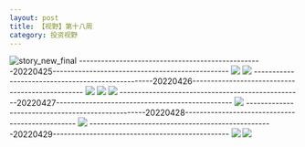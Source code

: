 ```yaml
---
layout: post
title: 【视野】第十八周
category: 投资视野
---
```

![story_new_final](http://rab41f8zg.hd-bkt.clouddn.com/img/story_new_final_0322.png)
--------------------------------------------------20220425------------------------------------------------
![](http://ran7ztk3m.hd-bkt.clouddn.com/img/factors-220425-1.png)
![](http://ran7ztk3m.hd-bkt.clouddn.com/img/long-time-see-220425-1.jpeg)
--------------------------------------------------20220426------------------------------------------------
![](http://ran7ztk3m.hd-bkt.clouddn.com/img/factors-220426-1.png)
![](http://ran7ztk3m.hd-bkt.clouddn.com/img/factors-220426-2.png)
![](http://ran7ztk3m.hd-bkt.clouddn.com/img/factors-220426-3.png)
--------------------------------------------------20220427------------------------------------------------
![](http://ran7ztk3m.hd-bkt.clouddn.com/img/factors-220427-1.png)
--------------------------------------------------20220428------------------------------------------------
![](http://ran7ztk3m.hd-bkt.clouddn.com/img/factors-220428-1.png)
--------------------------------------------------20220429------------------------------------------------
![](http://ran7ztk3m.hd-bkt.clouddn.com/img/factors-220429-1.png)
![](http://ran7ztk3m.hd-bkt.clouddn.com/img/factors-220429-2.png)
  




